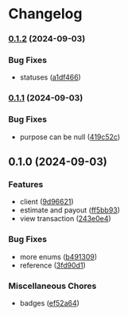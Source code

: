 # Changelog

### [0.1.2](https://www.github.com/brokeyourbike/yogupay-api-client-php/compare/v0.1.1...v0.1.2) (2024-09-03)


### Bug Fixes

* statuses ([a1df466](https://www.github.com/brokeyourbike/yogupay-api-client-php/commit/a1df466bf8306fc5d15162e8ecdf2f428f464c75))

### [0.1.1](https://www.github.com/brokeyourbike/yogupay-api-client-php/compare/v0.1.0...v0.1.1) (2024-09-03)


### Bug Fixes

* purpose can be null ([419c52c](https://www.github.com/brokeyourbike/yogupay-api-client-php/commit/419c52c85c91b435207ee9f80b375ae66f54767e))

## 0.1.0 (2024-09-03)


### Features

* client ([9d96621](https://www.github.com/brokeyourbike/yogupay-api-client-php/commit/9d96621d3fd0be99275fd2b6f90bb7a5cab14055))
* estimate and payout ([ff5bb93](https://www.github.com/brokeyourbike/yogupay-api-client-php/commit/ff5bb934a4dafc5cbd740939b229bb395d3a54a5))
* view transaction ([243e0e4](https://www.github.com/brokeyourbike/yogupay-api-client-php/commit/243e0e463e06aaf7fbde630feb6a58ccf01cf683))


### Bug Fixes

* more enums ([b491309](https://www.github.com/brokeyourbike/yogupay-api-client-php/commit/b491309a4ea83e2f5309f605f861c39205309284))
* reference ([3fd90d1](https://www.github.com/brokeyourbike/yogupay-api-client-php/commit/3fd90d17de615d973df49f682c12e87eb175e762))


### Miscellaneous Chores

* badges ([ef52a64](https://www.github.com/brokeyourbike/yogupay-api-client-php/commit/ef52a6478920057e37c70cf39453173ca65d0045))
